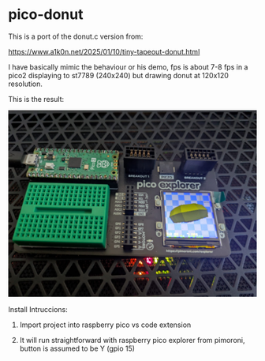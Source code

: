 # pico-donut

This is a port of the donut.c version from:

https://www.a1k0n.net/2025/01/10/tiny-tapeout-donut.html

I have basically mimic the behaviour or his demo, fps is about 7-8 fps in a pico2 displaying to st7789 (240x240) but drawing donut at 120x120 resolution.

This is the result: 

![Pico explorer with st7789 display](resources/pico-explorer.jpeg)

Install Intruccions:

1. Import project into raspberry pico vs code extension

2. It will run straightforward with raspberry pico explorer from pimoroni, button is assumed to be Y (gpio 15)

